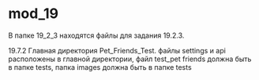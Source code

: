 # mod_19
В папке 19_2_3 находятся файлы для задания 19.2.3.

19.7.2
Главная директория Pet_Friends_Test.
файлы settings и api расположены в главной директории,
файл test_pet friends должна быть в папке tests,
папка images должна быть в папке tests

